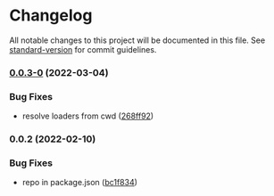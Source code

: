 # Changelog

All notable changes to this project will be documented in this file. See [standard-version](https://github.com/conventional-changelog/standard-version) for commit guidelines.

### [0.0.3-0](https://github.com/jakobrosenberg/esm-chain-loader/compare/v0.0.2...v0.0.3-0) (2022-03-04)


### Bug Fixes

* resolve loaders from cwd ([268ff92](https://github.com/jakobrosenberg/esm-chain-loader/commit/268ff926529b9eaef1a6b9979c57f78d8b2d52a4))

### 0.0.2 (2022-02-10)


### Bug Fixes

* repo in package.json ([bc1f834](https://github.com/jakobrosenberg/esm-chain-loader/commit/bc1f834d9355b22e6feab9bb804f9e7ee3bdddb1))
